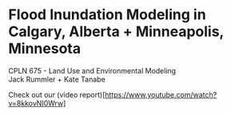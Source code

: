 # Flood Inundation Modeling in Calgary, Alberta + Minneapolis, Minnesota

CPLN 675 - Land Use and Environmental Modeling  
Jack Rummler + Kate Tanabe

Check out our (video report)[https://www.youtube.com/watch?v=8kkovNI0Wrw]  
